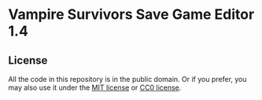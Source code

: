 # Vampire Survivors Save Game Editor 1.4

## License

All the code in this repository is in the public domain. Or if you prefer, you may also use it under the [MIT license](LICENSE-MIT) or [CC0 license](LICENSE-CC0).

